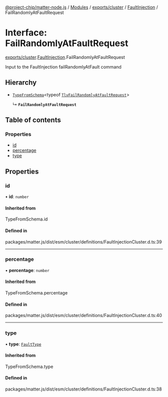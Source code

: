 [@project-chip/matter-node.js](../README.md) / [Modules](../modules.md) / [exports/cluster](../modules/exports_cluster.md) / [FaultInjection](../modules/exports_cluster.FaultInjection.md) / FailRandomlyAtFaultRequest

# Interface: FailRandomlyAtFaultRequest

[exports/cluster](../modules/exports_cluster.md).[FaultInjection](../modules/exports_cluster.FaultInjection.md).FailRandomlyAtFaultRequest

Input to the FaultInjection failRandomlyAtFault command

## Hierarchy

- [`TypeFromSchema`](../modules/exports_tlv.md#typefromschema)\<typeof [`TlvFailRandomlyAtFaultRequest`](../modules/exports_cluster.FaultInjection.md#tlvfailrandomlyatfaultrequest)\>

  ↳ **`FailRandomlyAtFaultRequest`**

## Table of contents

### Properties

- [id](exports_cluster.FaultInjection.FailRandomlyAtFaultRequest.md#id)
- [percentage](exports_cluster.FaultInjection.FailRandomlyAtFaultRequest.md#percentage)
- [type](exports_cluster.FaultInjection.FailRandomlyAtFaultRequest.md#type)

## Properties

### id

• **id**: `number`

#### Inherited from

TypeFromSchema.id

#### Defined in

packages/matter.js/dist/esm/cluster/definitions/FaultInjectionCluster.d.ts:39

___

### percentage

• **percentage**: `number`

#### Inherited from

TypeFromSchema.percentage

#### Defined in

packages/matter.js/dist/esm/cluster/definitions/FaultInjectionCluster.d.ts:40

___

### type

• **type**: [`FaultType`](../enums/exports_cluster.FaultInjection.FaultType.md)

#### Inherited from

TypeFromSchema.type

#### Defined in

packages/matter.js/dist/esm/cluster/definitions/FaultInjectionCluster.d.ts:38
